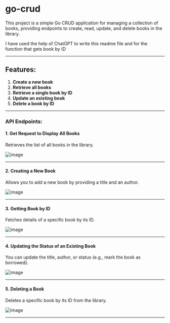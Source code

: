 # go-crud

This project is a simple Go CRUD application for managing a collection of books, providing endpoints to create, read, update, and delete books in the library.

I have used the help of ChatGPT to write this readme file and for the function that gets book by ID

---

## Features:

1. **Create a new book**
2. **Retrieve all books**
3. **Retrieve a single book by ID**
4. **Update an existing book**
5. **Delete a book by ID**

---

### API Endpoints:

#### 1. **Get Request to Display All Books**
   Retrieves the list of all books in the library.
   
![image](https://github.com/user-attachments/assets/dc1d3e1a-29aa-4347-8be9-63414cc920e4)


---

#### 2. **Creating a New Book**
   Allows you to add a new book by providing a title and an author.

![image](https://github.com/user-attachments/assets/367cf1f8-21f9-4499-9cf6-47e520f57340)


---

#### 3. **Getting Book by ID**
   Fetches details of a specific book by its ID.

![image](https://github.com/user-attachments/assets/aa9133e9-31b0-4fbf-a6b7-4763ef17eacb)


---

#### 4. **Updating the Status of an Existing Book**
   You can update the title, author, or status (e.g., mark the book as borrowed).

![image](https://github.com/user-attachments/assets/b3b38396-a853-43df-9818-0a1c039aa81a)


---

#### 5. **Deleting a Book**
   Deletes a specific book by its ID from the library.

![image](https://github.com/user-attachments/assets/c6236757-f8f5-4500-afb0-6277c4abc011)


---
